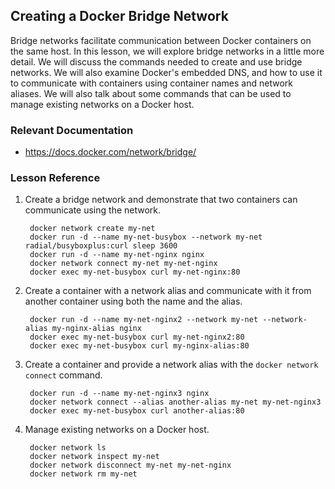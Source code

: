 <h2>Creating a Docker Bridge Network</h2>
<p>Bridge networks facilitate communication between Docker containers on the same host. In this lesson, we will explore bridge networks in a little more detail. We will discuss the commands needed to create and use bridge networks. We will also examine Docker's embedded DNS, and how to use it to communicate with containers using container names and network aliases. We will also talk about some commands that can be used to manage existing networks on a Docker host.</p>
<h3 id="relevant-documentation">Relevant Documentation</h3>
<ul>
<li><a href="https://docs.docker.com/network/bridge/">https://docs.docker.com/network/bridge/</a></li>
</ul>
<h3 id="lesson-reference">Lesson Reference</h3>
<ol>
<li>
<p>Create a bridge network and demonstrate that two containers can communicate using the network.</p>
<pre><code class="lang-bash"> docker network create my-net
 docker run -d --name my-net-busybox --network my-net radial/busyboxplus:curl sleep 3600
 docker run -d --name my-net-nginx nginx
 docker network connect my-net my-net-nginx
 docker exec my-net-busybox curl my-net-nginx:80
</code></pre>
</li>
<li>
<p>Create a container with a network alias and communicate with it from another container using both the name and the alias.</p>
<pre><code class="lang-bash"> docker run -d --name my-net-nginx2 --network my-net --network-alias my-nginx-alias nginx
 docker exec my-net-busybox curl my-net-nginx2:80
 docker exec my-net-busybox curl my-nginx-alias:80
</code></pre>
</li>
<li>
<p>Create a container and provide a network alias with the&nbsp;<code>docker network connect</code>&nbsp;command.</p>
<pre><code class="lang-bash"> docker run -d --name my-net-nginx3 nginx
 docker network connect --alias another-alias my-net my-net-nginx3
 docker exec my-net-busybox curl another-alias:80
</code></pre>
</li>
<li>
<p>Manage existing networks on a Docker host.</p>
<pre><code class="lang-bash"> docker network ls
 docker network inspect my-net
 docker network disconnect my-net my-net-nginx
 docker network rm my-net</code></pre>
</li>
</ol>
